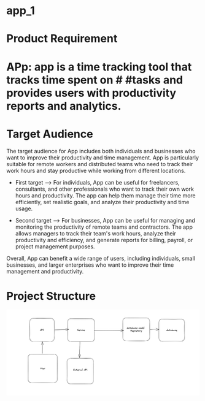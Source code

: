 # app_1


# Product Requirement

 # APp: app is a time tracking tool that tracks time spent on  # #tasks and provides users with productivity reports and analytics.

# Target Audience
  The target audience for App includes both individuals and businesses who want to improve their productivity and time management. App is particularly suitable for remote workers and distributed teams who need to track their work hours and stay productive while working from different locations.

  - First target --> For individuals, App can be useful for freelancers, consultants, and other professionals who want to track their own work hours and productivity. The app can help them manage their time more efficiently, set realistic goals, and analyze their productivity and time usage.

  - Second target --> For businesses, App can be useful for managing and monitoring the productivity of remote teams and contractors. The app allows managers to track their team's work hours, analyze their productivity and efficiency, and generate reports for billing, payroll, or project management purposes.

  Overall, App can benefit a wide range of users, including individuals, small businesses, and larger enterprises who want to improve their time management and productivity.

# Project Structure
<img src="/assets/app_1_project_structure.png" alt="Alt text" title="Optional title">


